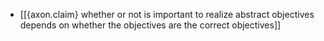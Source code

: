 - [[{axon.claim} whether or not is important to realize abstract objectives depends on whether the objectives are the correct objectives]]